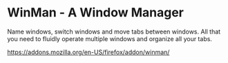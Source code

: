 # WinMan - A Window Manager
Name windows, switch windows and move tabs between windows. All that you need to fluidly operate multiple windows and organize all your tabs.

https://addons.mozilla.org/en-US/firefox/addon/winman/